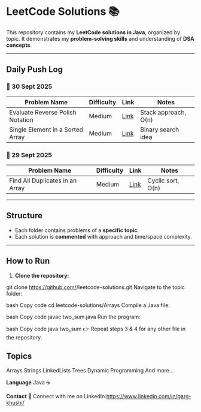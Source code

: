 # LeetCode Solutions 📚

This repository contains my **LeetCode solutions in Java**, organized by topic. It demonstrates my **problem-solving skills** and understanding of **DSA concepts**.

---

## **Daily Push Log**

### 📅 30 Sept 2025
| Problem Name | Difficulty | Link | Notes |
|--------------|------------|------|-------|
| Evaluate Reverse Polish Notation | Medium | [Link](https://leetcode.com/problems/evaluate-reverse-polish-notation/) | Stack approach, O(n) |
| Single Element in a Sorted Array | Medium | [Link](https://leetcode.com/problems/single-element-in-a-sorted-array/) | Binary search idea |

### 📅 29 Sept 2025
| Problem Name | Difficulty | Link | Notes |
|--------------|------------|------|-------|
| Find All Duplicates in an Array | Medium | [Link](https://leetcode.com/problems/find-all-duplicates-in-an-array/) | Cyclic sort, O(n) |

---

## **Structure**
- Each folder contains problems of a **specific topic**.  
- Each solution is **commented** with approach and time/space complexity.

---

## **How to Run**
1. **Clone the repository:**  

git clone https://github.com/<your-username>/leetcode-solutions.git
Navigate to the topic folder:

bash
Copy code
cd leetcode-solutions/Arrays
Compile a Java file:

bash
Copy code
javac two_sum.java
Run the program:

bash
Copy code
java two_sum
👉 Repeat steps 3 & 4 for any other file in the repository.


## **Topics**
Arrays
Strings
LinkedLists
Trees
Dynamic Programming
And more...

**Language**
Java ☕

**Contact**
📌 Connect with me on LinkedIn:https://www.linkedin.com/in/garg-khushi/

